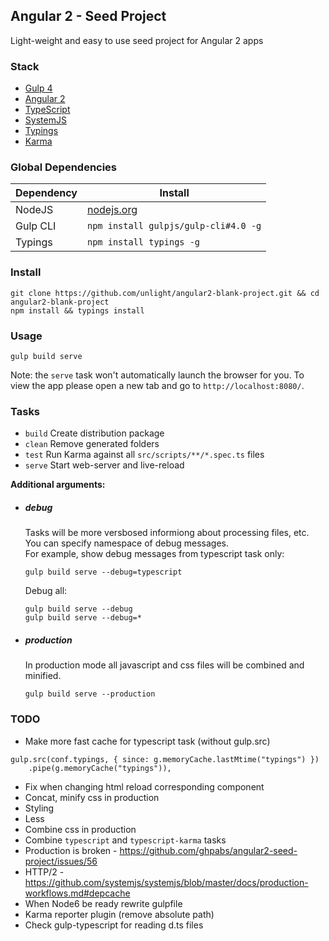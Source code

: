 ## Angular 2 - Seed Project
Light-weight and easy to use seed project for Angular 2 apps

### Stack
- [Gulp 4](http://gulpjs.com/)
- [Angular 2](https://angular.io/)
- [TypeScript](http://www.typescriptlang.org/)
- [SystemJS](https://github.com/systemjs/systemjs)
- [Typings](https://github.com/typings/typings)
- [Karma](http://karma-runner.github.io/)

### Global Dependencies

| Dependency | Install                               |
| ---------- | ------------------------------------- |
| NodeJS     | [nodejs.org](http://nodejs.org/)        |
| Gulp CLI   | `npm install gulpjs/gulp-cli#4.0 -g`  |
| Typings    | `npm install typings -g`              |

### Install
```
git clone https://github.com/unlight/angular2-blank-project.git && cd angular2-blank-project
npm install && typings install
```

### Usage
```
gulp build serve
```
Note: the `serve` task won't automatically launch the browser for you.
To view the app please open a new tab and go to `http://localhost:8080/`.

### Tasks
- `build` Create distribution package
- `clean` Remove generated folders
- `test` Run Karma against all `src/scripts/**/*.spec.ts` files
- `serve` Start web-server and live-reload

**Additional arguments:**

* ##### debug
  Tasks will be more versbosed informiong about processing files, etc. You can specify namespace of debug messages.  
  For example, show debug messages from typescript task only:
  ```
  gulp build serve --debug=typescript
  ```
  Debug all:
  ```
  gulp build serve --debug
  gulp build serve --debug=*
  ```

* ##### production
  In production mode all javascript and css files will be combined and minified.
  ```
  gulp build serve --production
  ```

### TODO

* Make more fast cache for typescript task (without gulp.src)
```
gulp.src(conf.typings, { since: g.memoryCache.lastMtime("typings") })
	.pipe(g.memoryCache("typings")),
```
* Fix when changing html reload corresponding component
* Concat, minify css in production
* Styling
* Less
* Combine css in production
* Combine `typescript` and `typescript-karma` tasks
* Production is broken - https://github.com/ghpabs/angular2-seed-project/issues/56
* HTTP/2 - https://github.com/systemjs/systemjs/blob/master/docs/production-workflows.md#depcache
* When Node6 be ready rewrite gulpfile
* Karma reporter plugin (remove absolute path)
* Check gulp-typescript for reading d.ts files